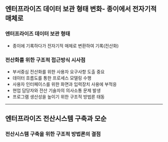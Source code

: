 ## 엔터프라이즈 데이터 보관 형태 변화- 종이에서 전자기적 매체로

### 엔터프라이즈 데이터 보관 형태
- 종이에 기록하다가 전자기적 매체로 변환하여 기록(전산화)

### 전산화를 위한 구조적 접근방식 시사점
- 부서중심 전산화를 위한 사용자 요구사항 도출 중요
- 데이터 흐름도를 통한 프로세스 모델링 수행
- 사용자 인터페이스를 위한 화면과 입력장치 사용에 부적응
- 현업 담당자와 전산 기술자의 의사소통 문제 발생
- 프로그램 생산성을 높이기 위한 구조적 방법론 태동

------------------------------------------------

## 엔터프라이즈 전산시스템 구축과 모순
### 전산시스템 구축을 위한 구조적 방법론의 결점
